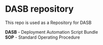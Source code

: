 # DASB repository


This repo is used as a Repository for DASB 

**DASB** - Deployment Automation Script Bundle<br>
**SOP** - Standard Operating Procedure
